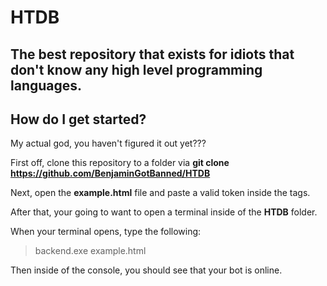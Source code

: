 # HTDB
The best repository that exists for idiots that don't know any high level programming languages.
---------------

## How do I get started?
My actual god, you haven't figured it out yet???

First off, clone this repository to a folder via **git clone https://github.com/BenjaminGotBanned/HTDB**

Next, open the **example.html** file and paste a valid token inside the **<token>** tags.

After that, your going to want to open a terminal inside of the **HTDB** folder.

When your terminal opens, type the following:
> backend.exe example.html

Then inside of the console, you should see that your bot is online.
